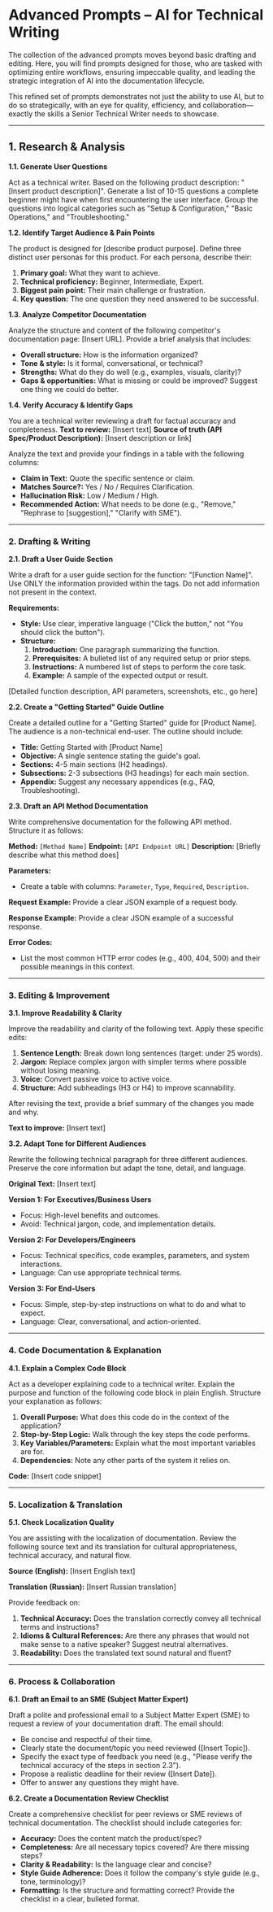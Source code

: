 # Advanced Prompts – AI for Technical Writing

The collection of the advanced prompts moves beyond basic drafting and editing. Here, you will find prompts designed for those, who are tasked with optimizing entire workflows, ensuring impeccable quality, and leading the strategic integration of AI into the documentation lifecycle. 

This refined set of prompts demonstrates not just the ability to use AI, but to do so strategically, with an eye for quality, efficiency, and collaboration—exactly the skills a Senior Technical Writer needs to showcase.

---

## 1. Research & Analysis

**1.1. Generate User Questions**
 

Act as a technical writer. Based on the following product description: "[Insert product description]". Generate a list of 10-15 questions a complete beginner might have when first encountering the user interface. Group the questions into logical categories such as "Setup & Configuration," "Basic Operations," and "Troubleshooting."


**1.2. Identify Target Audience & Pain Points**
 

The product is designed for [describe product purpose]. Define three distinct user personas for this product. For each persona, describe their:
1. **Primary goal:** What they want to achieve.
2. **Technical proficiency:** Beginner, Intermediate, Expert.
3. **Biggest pain point:** Their main challenge or frustration.
4. **Key question:** The one question they need answered to be successful.


**1.3. Analyze Competitor Documentation**
 

Analyze the structure and content of the following competitor's documentation page: [Insert URL]. Provide a brief analysis that includes:
*   **Overall structure:** How is the information organized?
*   **Tone & style:** Is it formal, conversational, or technical?
*   **Strengths:** What do they do well (e.g., examples, visuals, clarity)?
*   **Gaps & opportunities:** What is missing or could be improved? Suggest one thing we could do better.


**1.4. Verify Accuracy & Identify Gaps**
 

You are a technical writer reviewing a draft for factual accuracy and completeness.
**Text to review:** [Insert text]
**Source of truth (API Spec/Product Description):** [Insert description or link]

Analyze the text and provide your findings in a table with the following columns:
*   **Claim in Text:** Quote the specific sentence or claim.
*   **Matches Source?:** Yes / No / Requires Clarification.
*   **Hallucination Risk:** Low / Medium / High.
*   **Recommended Action:** What needs to be done (e.g., "Remove," "Rephrase to [suggestion]," "Clarify with SME").


---

### **2. Drafting & Writing**

**2.1. Draft a User Guide Section**
 

Write a draft for a user guide section for the function: "[Function Name]". Use ONLY the information provided within the <context></context> tags. Do not add information not present in the context.

**Requirements:**
*   **Style:** Use clear, imperative language ("Click the button," not "You should click the button").
*   **Structure:**
    1.  **Introduction:** One paragraph summarizing the function.
    2.  **Prerequisites:** A bulleted list of any required setup or prior steps.
    3.  **Instructions:** A numbered list of steps to perform the core task.
    4.  **Example:** A sample of the expected output or result.

<context>
[Detailed function description, API parameters, screenshots, etc., go here]
</context>


**2.2. Create a "Getting Started" Guide Outline**
 

Create a detailed outline for a "Getting Started" guide for [Product Name]. The audience is a non-technical end-user. The outline should include:
*   **Title:** Getting Started with [Product Name]
*   **Objective:** A single sentence stating the guide's goal.
*   **Sections:** 4-5 main sections (H2 headings).
*   **Subsections:** 2-3 subsections (H3 headings) for each main section.
*   **Appendix:** Suggest any necessary appendices (e.g., FAQ, Troubleshooting).


**2.3. Draft an API Method Documentation**
 

Write comprehensive documentation for the following API method. Structure it as follows:

**Method:** `[Method Name]`
**Endpoint:** `[API Endpoint URL]`
**Description:** [Briefly describe what this method does]

**Parameters:**
*   Create a table with columns: `Parameter`, `Type`, `Required`, `Description`.

**Request Example:**
Provide a clear JSON example of a request body.

**Response Example:**
Provide a clear JSON example of a successful response.

**Error Codes:**
*   List the most common HTTP error codes (e.g., 400, 404, 500) and their possible meanings in this context.


---

### 3. Editing & Improvement

**3.1. Improve Readability & Clarity**
 

Improve the readability and clarity of the following text. Apply these specific edits:
1.  **Sentence Length:** Break down long sentences (target: under 25 words).
2.  **Jargon:** Replace complex jargon with simpler terms where possible without losing meaning.
3.  **Voice:** Convert passive voice to active voice.
4.  **Structure:** Add subheadings (H3 or H4) to improve scannability.

After revising the text, provide a brief summary of the changes you made and why.

**Text to improve:** [Insert text]


**3.2. Adapt Tone for Different Audiences**
 

Rewrite the following technical paragraph for three different audiences. Preserve the core information but adapt the tone, detail, and language.

**Original Text:** [Insert text]

**Version 1: For Executives/Business Users**
*   Focus: High-level benefits and outcomes.
*   Avoid: Technical jargon, code, and implementation details.

**Version 2: For Developers/Engineers**
*   Focus: Technical specifics, code examples, parameters, and system interactions.
*   Language: Can use appropriate technical terms.

**Version 3: For End-Users**
*   Focus: Simple, step-by-step instructions on what to do and what to expect.
*   Language: Clear, conversational, and action-oriented.


---

### 4. Code Documentation & Explanation

**4.1. Explain a Complex Code Block**
 

Act as a developer explaining code to a technical writer. Explain the purpose and function of the following code block in plain English. Structure your explanation as follows:
1.  **Overall Purpose:** What does this code do in the context of the application?
2.  **Step-by-Step Logic:** Walk through the key steps the code performs.
3.  **Key Variables/Parameters:** Explain what the most important variables are for.
4.  **Dependencies:** Note any other parts of the system it relies on.

**Code:** [Insert code snippet]


---

### **5. Localization & Translation**

**5.1. Check Localization Quality**
 

You are assisting with the localization of documentation. Review the following source text and its translation for cultural appropriateness, technical accuracy, and natural flow.

**Source (English):**
[Insert English text]

**Translation (Russian):**
[Insert Russian translation]

Provide feedback on:
1.  **Technical Accuracy:** Does the translation correctly convey all technical terms and instructions?
2.  **Idioms & Cultural References:** Are there any phrases that would not make sense to a native speaker? Suggest neutral alternatives.
3.  **Readability:** Does the translated text sound natural and fluent?


---

### 6. Process & Collaboration

**6.1. Draft an Email to an SME (Subject Matter Expert)**
 

Draft a polite and professional email to a Subject Matter Expert (SME) to request a review of your documentation draft. The email should:
*   Be concise and respectful of their time.
*   Clearly state the document/topic you need reviewed ([Insert Topic]).
*   Specify the exact type of feedback you need (e.g., "Please verify the technical accuracy of the steps in section 2.3").
*   Propose a realistic deadline for their review ([Insert Date]).
*   Offer to answer any questions they might have.


**6.2. Create a Documentation Review Checklist**
 

Create a comprehensive checklist for peer reviews or SME reviews of technical documentation. The checklist should include categories for:
*   **Accuracy:** Does the content match the product/spec?
*   **Completeness:** Are all necessary topics covered? Are there missing steps?
*   **Clarity & Readability:** Is the language clear and concise?
*   **Style Guide Adherence:** Does it follow the company's style guide (e.g., tone, terminology)?
*   **Formatting:** Is the structure and formatting correct?
Provide the checklist in a clear, bulleted format.
